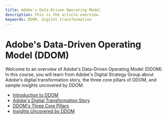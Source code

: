 ```yaml
---
title: Adobe's Data-Driven Operating Model
description: This is the article overview.
keywords: DDOM, digital transformation
---
```


# Adobe's Data-Driven Operating Model (DDOM)

Welcome to an overview of Adobe's Data-Driven Operating Model (DDOM). In this course, you will learn from Adobe's Digital Strategy Group about Adobe's digital transformation story, the three core pillars of DDOM, and sample insights uncovered by DDOM.  

* [Introduction to DDOM](ddom-introduction.md)
* [Adobe's Digital Transformation Story](transformation-story.md)
* [DDOM's Three Core Pillars](ddom-components.md)
* [Insights Uncovered by DDOM](ddom-insights.md)

<!--
This is the landing page of the user guide. It should be the first list item in the TOC.md file.

See other user landing pages to get ideas.
-->

